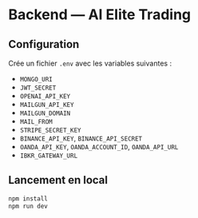 # Backend — AI Elite Trading

## Configuration

Crée un fichier `.env` avec les variables suivantes :

- `MONGO_URI`
- `JWT_SECRET`
- `OPENAI_API_KEY`
- `MAILGUN_API_KEY`
- `MAILGUN_DOMAIN`
- `MAIL_FROM`
- `STRIPE_SECRET_KEY`
- `BINANCE_API_KEY`, `BINANCE_API_SECRET`
- `OANDA_API_KEY`, `OANDA_ACCOUNT_ID`, `OANDA_API_URL`
- `IBKR_GATEWAY_URL`

## Lancement en local

```bash
npm install
npm run dev
